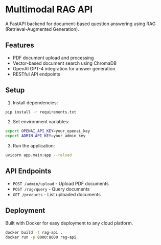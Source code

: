 # Multimodal RAG API

A FastAPI backend for document-based question answering using RAG (Retrieval-Augmented Generation).

## Features

- PDF document upload and processing
- Vector-based document search using ChromaDB
- OpenAI GPT-4 integration for answer generation
- RESTful API endpoints

## Setup

1. Install dependencies:
```bash
pip install -r requirements.txt
```

2. Set environment variables:
```bash
export OPENAI_API_KEY=your_openai_key
export ADMIN_API_KEY=your_admin_key
```

3. Run the application:
```bash
uvicorn app.main:app --reload
```

## API Endpoints

- `POST /admin/upload` - Upload PDF documents
- `POST /rag/query` - Query documents  
- `GET /products` - List uploaded documents

## Deployment

Built with Docker for easy deployment to any cloud platform.

```bash
docker build -t rag-api .
docker run -p 8000:8000 rag-api
``` 